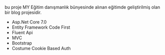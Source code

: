 bu proje MY Eğitim danışmanlık bünyesinde alınan eğitimde geliştirilmiş olan bir blog projesidir. 

* Asp.Net Core 7.0
* Entity Framework Code First
* Fluent Api
* MVC
* Bootstrap
* Costume Cookie Based Auth 
